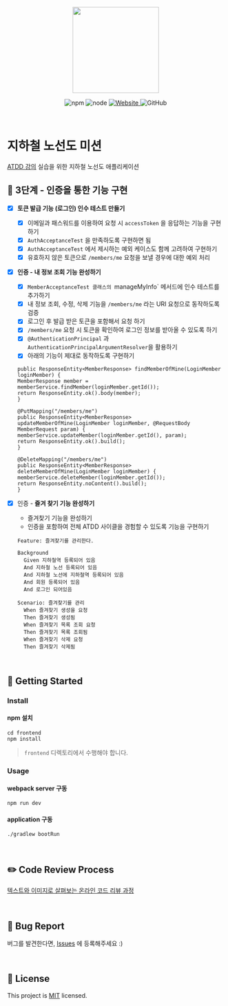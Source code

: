 <p align="center">
    <img width="200px;" src="https://raw.githubusercontent.com/woowacourse/atdd-subway-admin-frontend/master/images/main_logo.png"/>
</p>
<p align="center">
  <img alt="npm" src="https://img.shields.io/badge/npm-%3E%3D%205.5.0-blue">
  <img alt="node" src="https://img.shields.io/badge/node-%3E%3D%209.3.0-blue">
  <a href="https://edu.nextstep.camp/c/R89PYi5H" alt="nextstep atdd">
    <img alt="Website" src="https://img.shields.io/website?url=https%3A%2F%2Fedu.nextstep.camp%2Fc%2FR89PYi5H">
  </a>
  <img alt="GitHub" src="https://img.shields.io/github/license/next-step/atdd-subway-service">
</p>

<br>

# 지하철 노선도 미션

[ATDD 강의](https://edu.nextstep.camp/c/R89PYi5H) 실습을 위한 지하철 노선도 애플리케이션

## 🚀 3단계 - 인증을 통한 기능 구현

- [x] **토큰 발급 기능 (로그인) 인수 테스트 만들기**
  - [x] 이메일과 패스워드를 이용하여 요청 시 `accessToken` 을 응답하는 기능을 구현하기
  - [x] `AuthAcceptanceTest` 을 만족하도록 구현하면 됨
  - [x] `AuthAcceptanceTest` 에서 제시하는 예외 케이스도 함께 고려하여 구현하기
  - [x] 유효하지 않은 토큰으로 `/members/me` 요청을 보낼 경우에 대한 예외 처리
- [x] **인증 - 내 정보 조회 기능 완성하기**
  - [x] `MemberAcceptanceTest 클래스의 `manageMyInfo` 메서드에 인수 테스트를 추가하기
  - [x] 내 정보 조회, 수정, 삭제 기능을 `/members/me` 라는 URI 요청으로 동작하도록 검증
  - [x] 로그인 후 발급 받은 토큰을 포함해서 요청 하기
  - [x] `/members/me` 요청 시 토큰을 확인하여 로그인 정보를 받아올 수 있도록 하기
  - [x] `@AuthenticationPrincipal` 과 `AuthenticationPrincipalArgumentResolver`을 활용하기
  - [x] 아래의 기능이 제대로 동작하도록 구현하기
  ```@GetMapping("/members/me")
  public ResponseEntity<MemberResponse> findMemberOfMine(LoginMember loginMember) {
  MemberResponse member = memberService.findMember(loginMember.getId());
  return ResponseEntity.ok().body(member);
  }
  
  @PutMapping("/members/me")
  public ResponseEntity<MemberResponse> updateMemberOfMine(LoginMember loginMember, @RequestBody MemberRequest param) {
  memberService.updateMember(loginMember.getId(), param);
  return ResponseEntity.ok().build();
  }
  
  @DeleteMapping("/members/me")
  public ResponseEntity<MemberResponse> deleteMemberOfMine(LoginMember loginMember) {
  memberService.deleteMember(loginMember.getId());
  return ResponseEntity.noContent().build();
  }
  ```

- [x] 인증 - **즐겨 찾기 기능 완성하기**
  - 즐겨찾기 기능을 완성하기
  - 인증을 포함하여 전체 ATDD 사이클을 경험할 수 있도록 기능을 구현하기

  ```
  Feature: 즐겨찾기를 관리한다.

  Background 
    Given 지하철역 등록되어 있음
    And 지하철 노선 등록되어 있음
    And 지하철 노선에 지하철역 등록되어 있음
    And 회원 등록되어 있음
    And 로그인 되어있음

  Scenario: 즐겨찾기를 관리
    When 즐겨찾기 생성을 요청
    Then 즐겨찾기 생성됨
    When 즐겨찾기 목록 조회 요청
    Then 즐겨찾기 목록 조회됨
    When 즐겨찾기 삭제 요청
    Then 즐겨찾기 삭제됨
  ```
<br>

## 🚀 Getting Started

### Install

#### npm 설치

```
cd frontend
npm install
```
> `frontend` 디렉토리에서 수행해야 합니다.

### Usage
#### webpack server 구동
```
npm run dev
```
#### application 구동
```
./gradlew bootRun
```
<br>

## ✏️ Code Review Process
[텍스트와 이미지로 살펴보는 온라인 코드 리뷰 과정](https://github.com/next-step/nextstep-docs/tree/master/codereview)

<br>

## 🐞 Bug Report

버그를 발견한다면, [Issues](https://github.com/next-step/atdd-subway-service/issues) 에 등록해주세요 :)

<br>

## 📝 License

This project is [MIT](https://github.com/next-step/atdd-subway-service/blob/master/LICENSE.md) licensed.
